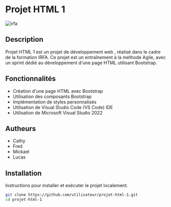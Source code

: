 # Projet HTML 1
![irfa]()
## Description

Projet HTML 1 est un projet de développement web , réalisé dans le cadre de la formation IRFA. Ce projet est un entraînement à la méthode Agile, avec un sprint dédié au développement d'une page HTML utilisant Bootstrap.

## Fonctionnalités
- Création d'une page HTML avec Bootstrap
- Utilisation des composants Bootstrap
- Implémentation de styles personnalisés
- Utilisation de Visual Studio Code (VS Code) IDE
- Utilisation de Microsoft Visual Studio 2022
## Autheurs
- Cathy
- Fred
- Mickael
- Lucas
  
## Installation

Instructions pour installer et exécuter le projet localement.

```bash
git clone https://github.com/utilisateur/projet-html-1.git
cd projet-html-1
